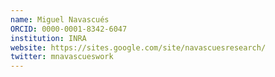 ```yaml
---
name: Miguel Navascués
ORCID: 0000-0001-8342-6047
institution: INRA
website: https://sites.google.com/site/navascuesresearch/
twitter: mnavascueswork
---
```


